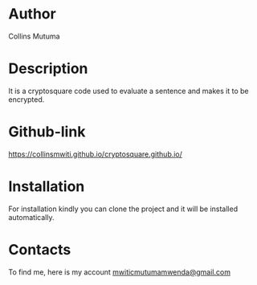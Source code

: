 # Author
Collins Mutuma

# Description
It is a cryptosquare code used to evaluate a sentence and makes it to be encrypted.

# Github-link
https://collinsmwiti.github.io/cryptosquare.github.io/

# Installation
For installation kindly you can clone the project and it will be installed automatically.

# Contacts
To find me, here is my account mwiticmutumamwenda@gmail.com
